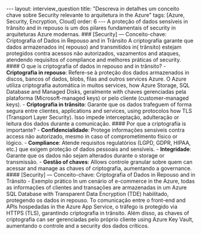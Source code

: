 --- layout: interview_question title: "Descreva in detalhes um conceito chave sobre Security relevante to arquitetura in the Azure" tags: [Azure, Security, Encryption, Cloud] order: 6 --- A proteção of dados sensíveis in trânsito and in repouso is um dos pilares fundamentais of security in arquiteturas Azure modernas. ### [Security] — Conceito-chave: Criptografia of Dados in Repouso and in Trânsito A criptografia garante que dados armazenados in( repouso) and transmitidos in( trânsito) estejam protegidos contra acessos não autorizados, vazamentos and ataques, atendendo requisitos of compliance and melhores práticas of security. #### O que is criptografia of dados in repouso and in trânsito? - **Criptografia in repouso**: Refere-se à proteção dos dados armazenados in discos, bancos of dados, blobs, filas and outros services Azure. O Azure utiliza criptografia automática in muitos services, how Azure Storage, SQL Database and Managed Disks, geralmente with chaves gerenciadas pela plataforma (Microsoft-managed keys) or pelo cliente (customer-managed keys). - **Criptografia in trânsito**: Garante que os dados trafeguem of forma segura entre clientes, applications and services, using protocolos how TLS (Transport Layer Security). Isso impede interceptação, adulteração or leitura dos dados durante a comunicação. #### Por que a criptografia is importante? - **Confidencialidade**: Protege informações sensíveis contra access não autorizado, mesmo in caso of comprometimento físico or lógico. - **Compliance**: Atende requisitos regulatórios (LGPD, GDPR, HIPAA, etc.) que exigem proteção of dados pessoais and sensíveis. - **Integridade**: Garante que os dados não sejam alterados durante o storage or transmissão. - **Gestão of chaves**: Allows controle granular sobre quem can acessar and manage as chaves of criptografia, aumentando a governance. #### [Security] — Conceito-chave: Criptografia of Dados in Repouso and in Trânsito - Exemplo prático In um cenário of e-commerce in the Azure, todas as informações of clientes and transações are armazenadas in um Azure SQL Database with Transparent Data Encryption (TDE) habilitado, protegendo os dados in repouso. To comunicação entre o front-end and APIs hospedadas in the Azure App Service, o tráfego is protegido via HTTPS (TLS), garantindo criptografia in trânsito. Além disso, as chaves of criptografia can ser gerenciadas pelo próprio cliente using Azure Key Vault, aumentando o controle and a security dos dados críticos.